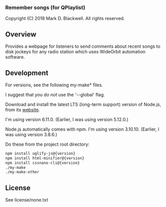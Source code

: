 ### Remember songs (for QPlaylist)

Copyright (C) 2018 Mark D. Blackwell.
    All rights reserved.

## Overview

Provides a webpage for listeners
to send comments about recent songs to disk jockeys
for any radio station
which uses WideOrbit automation software.

## Development

For versions, see the following my-make* files.

I suggest that you *do not* use the '--global' flag.

Download and install the latest LTS (long-term support) version of Node.js, from its [website](https://nodejs.org/en/).

I'm using version 6.11.0.
(Earlier, I was using version 5.12.0.)

Node.js automatically comes with npm. I'm using version 3.10.10.
(Earlier, I was using version 3.8.6.)

Do these from the project root directory:

````bash
npm install uglify-js@{version}
npm install html-minifier@{version}
npm install cssnano-cli@{version}
./my-make
./my-make-other
````

## License

See license/none.txt
